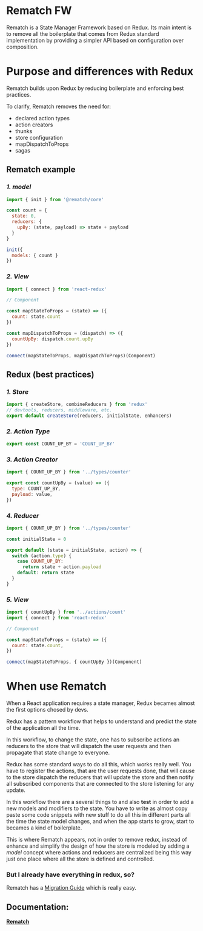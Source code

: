 # Rematch FW

Rematch is a State Manager Framework based on Redux. Its main intent is to remove all the boilerplate that comes from Redux standard implementation by providing a simpler API based on configuration over composition.

# Purpose and differences with Redux

Rematch builds upon Redux by reducing boilerplate and enforcing best practices.

To clarify, Rematch removes the need for:

 - declared action types
 - action creators
 - thunks
 - store configuration
 - mapDispatchToProps
 - sagas

## Rematch example 

### *1. model*
```javascript
import { init } from '@rematch/core'

const count = {
  state: 0,
  reducers: {
    upBy: (state, payload) => state + payload
  }
}

init({
  models: { count }
})
```

### *2. View*
```javascript
import { connect } from 'react-redux'

// Component

const mapStateToProps = (state) => ({
  count: state.count
})

const mapDispatchToProps = (dispatch) => ({
  countUpBy: dispatch.count.upBy
})

connect(mapStateToProps, mapDispatchToProps)(Component)
```

## Redux (best practices)

### *1. Store*
```javascript
import { createStore, combineReducers } from 'redux'
// devtools, reducers, middleware, etc.
export default createStore(reducers, initialState, enhancers)
```

### *2. Action Type*
```javascript
export const COUNT_UP_BY = 'COUNT_UP_BY'
```

### *3. Action Creator*
```javascript
import { COUNT_UP_BY } from '../types/counter'

export const countUpBy = (value) => ({
  type: COUNT_UP_BY,
  payload: value,
})
```

### *4. Reducer*
```javascript
import { COUNT_UP_BY } from '../types/counter'

const initialState = 0

export default (state = initialState, action) => {
  switch (action.type) {
    case COUNT_UP_BY:
      return state + action.payload
    default: return state
  }
}
```

### *5. View*
```javascript
import { countUpBy } from '../actions/count'
import { connect } from 'react-redux'

// Component

const mapStateToProps = (state) => ({
  count: state.count,
})

connect(mapStateToProps, { countUpBy })(Component)
```

# When use Rematch

When a React application requires a state manager, Redux becames almost the first options chosed by devs.

Redux has a pattern workflow that helps to understand and predict the state of the application all the time.

In this workflow, to change the state, one has to subscribe actions an reducers to the store that will dispatch the user requests and then propagate that state change to everyone.

Redux has some standard ways to do all this, which works really well. You have to register the actions, that are the user requests done, that will cause to the store dispatch the reducers that will update the store and then notify all subscribed components that are connected to the store listening for any update.

In this workflow there are a several things to and also **test** in order to add a new models and modifiers to the state.
You have to write as almost copy paste some code snippets with new stuff to do all this in different parts all the time the state model changes, and when the app starts to grow, start to becames a kind of boilerplate.

This is where Rematch appears, not in order to remove redux, instead of enhance and simplify the design of how the store is modeled by adding a *model* concept where actions and reducers are centralized being this way just one place where all the store is defined and controlled.

### But I already have everything in redux, so?

Rematch has a [Migration Guide](https://rematch.gitbooks.io/rematch/#migrating-from-redux) which is really easy.

## Documentation:

  **[Rematch](https://rematch.gitbooks.io/rematch/)**
